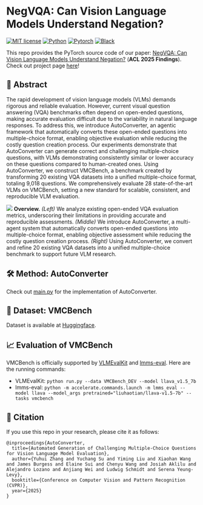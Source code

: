# NegVQA: Can Vision Language Models Understand Negation?

[![MIT license](https://img.shields.io/badge/License-MIT-blue.svg)](https://lbesson.mit-license.org/)
[![Python](https://img.shields.io/badge/python-3.11-blue.svg)](https://www.python.org/downloads/release/python-311/)
[![Pytorch](https://img.shields.io/badge/Pytorch-2.5-red.svg)](https://pytorch.org/get-started/previous-versions/#v25)
[![Black](https://img.shields.io/badge/code%20style-black-000000.svg)](https://github.com/ambv/black)

This repo provides the PyTorch source code of our paper: [NegVQA: Can Vision Language Models Understand Negation?](https://arxiv.org/abs/2501.03225) (**ACL 2025 Findings**). Check out project page [here](https://yuhui-zh15.github.io/AutoConverter-Website/)!

## 🔮 Abstract

The rapid development of vision language models (VLMs) demands rigorous and reliable evaluation. However, current visual question answering (VQA) benchmarks often depend on open-ended questions, making accurate evaluation difficult due to the variability in natural language responses. To address this, we introduce AutoConverter, an agentic framework that automatically converts these open-ended questions into multiple-choice format, enabling objective evaluation while reducing the costly question creation process. Our experiments demonstrate that AutoConverter can generate correct and challenging multiple-choice questions, with VLMs demonstrating consistently similar or lower accuracy on these questions compared to human-created ones. Using AutoConverter, we construct VMCBench, a benchmark created by transforming 20 existing VQA datasets into a unified multiple-choice format, totaling 9,018 questions. We comprehensively evaluate 28 state-of-the-art VLMs on VMCBench, setting a new standard for scalable, consistent, and reproducible VLM evaluation.

<img src="data/teaser.png"></img>
**Overview.** *(Left)* We analyze existing open-ended VQA evaluation metrics, underscoring their limitations in providing accurate and reproducible assessments. *(Middle)* We introduce AutoConverter, a multi-agent system that automatically converts open-ended questions into multiple-choice format, enabling objective assessment while reducing the costly question creation process. *(Right)* Using AutoConverter, we convert and refine 20 existing VQA datasets into a unified multiple-choice benchmark to support future VLM research.


## 🛠️ Method: AutoConverter

Check out [main.py](main.py) for the implementation of AutoConverter.

## 💎 Dataset: VMCBench

Dataset is available at [Huggingface](https://huggingface.co/datasets/suyc21/VMCBench).

## 📈 Evaluation of VMCBench

VMCBench is officially supported by [VLMEvalKit](https://github.com/open-compass/VLMEvalKit) and [lmms-eval](https://github.com/EvolvingLMMs-Lab/lmms-eval). Here are the running commands:

- VLMEvalKit: `python run.py --data VMCBench_DEV --model llava_v1.5_7b`
- lmms-eval: `python -m accelerate.commands.launch -m lmms_eval --model llava --model_args pretrained="liuhaotian/llava-v1.5-7b" --tasks vmcbench`

## 🎯 Citation

If you use this repo in your research, please cite it as follows:
```
@inproceedings{AutoConverter,
  title={Automated Generation of Challenging Multiple-Choice Questions for Vision Language Model Evaluation},
  author={Yuhui Zhang and Yuchang Su and Yiming Liu and Xiaohan Wang and James Burgess and Elaine Sui and Chenyu Wang and Josiah Aklilu and Alejandro Lozano and Anjiang Wei and Ludwig Schmidt and Serena Yeung-Levy},
  booktitle={Conference on Computer Vision and Pattern Recognition (CVPR)},
  year={2025}
}
```
